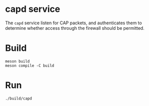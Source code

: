 # capd service

The `capd` service listen for CAP packets, and authenticates them to determine
whether access through the firewall should be permitted.

# Build
```
meson build
meson compile -C build
```

# Run
```
./build/capd
```
